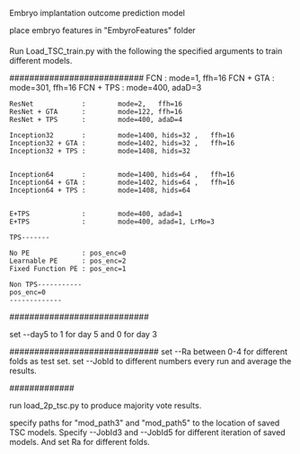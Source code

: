 Embryo implantation outcome prediction model

place embryo features in "EmbyroFeatures" folder


####
Run Load_TSC_train.py with the following the specified arguments to train different models.

###########################
    FCN               :        mode=1,   ffh=16
    FCN + GTA         :        mode=301, ffh=16
    FCN + TPS         :        mode=400, adaD=3
    
    ResNet            :        mode=2,   ffh=16
    ResNet + GTA      :        mode=122, ffh=16
    ResNet + TPS      :        mode=400, adaD=4
    
    Inception32       :        mode=1400, hids=32 ,   ffh=16
    Inception32 + GTA :        mode=1402, hids=32 ,   ffh=16
    Inception32 + TPS :        mode=1408, hids=32
    
    
    Inception64       :        mode=1400, hids=64 ,   ffh=16
    Inception64 + GTA :        mode=1402, hids=64 ,   ffh=16
    Inception64 + TPS :        mode=1408, hids=64 
    
    
    E+TPS             :        mode=400, adad=1
    E+TPS             :        mode=400, adad=1, LrMo=3
    
    TPS-------
    
    No PE             : pos_enc=0
    Learnable PE      : pos_enc=2
    Fixed Function PE : pos_enc=1

    Non TPS-----------
    pos_enc=0
    -------------
############################

set --day5 to 1 for day 5 and 0 for day 3


##############################
set --Ra between 0-4 for different folds as test set.
set --JobId to different numbers every run and average the results.

#############

run load_2p_tsc.py to produce majority vote results.

specify paths for "mod_path3" and "mod_path5" to the location of saved TSC models.
Specify --JobId3 and --JobId5 for different iteration of saved models. And set Ra for different folds.
